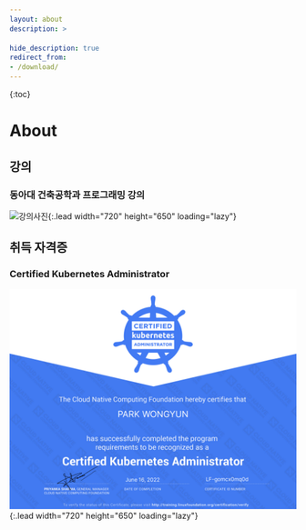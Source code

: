 ```yaml
---
layout: about
description: >

hide_description: true
redirect_from:
- /download/
---
```

{:toc}
# About

<!--author-->

## 강의

### 동아대 건축공학과 프로그래밍 강의

![강의사진](/assets/img/blog/lecture.png){:.lead width="720" height="650" loading="lazy"}
## 취득 자격증

### Certified Kubernetes Administrator
![cka](/assets/img/blog/cka.PNG){:.lead width="720" height="650" loading="lazy"}